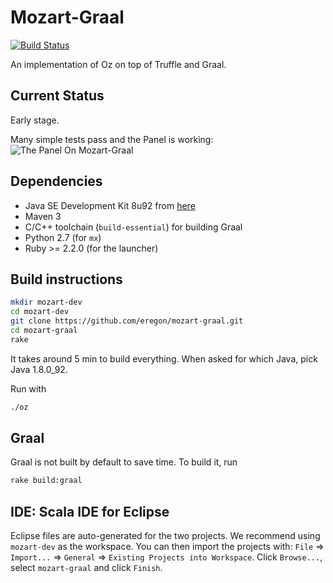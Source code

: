 # Mozart-Graal

[![Build Status](https://travis-ci.org/eregon/mozart-graal.svg?branch=master)](https://travis-ci.org/eregon/mozart-graal)

An implementation of Oz on top of Truffle and Graal.

## Current Status

Early stage.

Many simple tests pass and the Panel is working:
![The Panel On Mozart-Graal](https://pbs.twimg.com/media/Cf_bHhQXIAAtp_X.png)

## Dependencies

* Java SE Development Kit 8u92 from [here](http://www.oracle.com/technetwork/java/javase/downloads/java-archive-javase8-2177648.html#jdk-8u92-oth-JPR)
* Maven 3
* C/C++ toolchain (`build-essential`) for building Graal
* Python 2.7 (for `mx`)
* Ruby >= 2.2.0 (for the launcher)

## Build instructions

```bash
mkdir mozart-dev
cd mozart-dev
git clone https://github.com/eregon/mozart-graal.git
cd mozart-graal
rake
```

It takes around 5 min to build everything.
When asked for which Java, pick Java 1.8.0_92.

Run with
```bash
./oz
```

## Graal

Graal is not built by default to save time.
To build it, run
```bash
rake build:graal
```

## IDE: Scala IDE for Eclipse

Eclipse files are auto-generated for the two projects.
We recommend using `mozart-dev` as the workspace.
You can then import the projects with:
`File` => `Import...` => `General` => `Existing Projects into Workspace`.
Click `Browse...`, select `mozart-graal` and click `Finish`.
